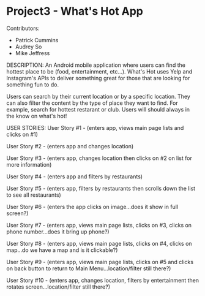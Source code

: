# Project3 - What's Hot App

Contributors:
 - Patrick Cummins
 - Audrey So
 - Mike Jeffress


DESCRIPTION:
An Android mobile application where users can find the hottest place to be (food, entertainment, etc...). What's Hot uses Yelp and Instagram's APIs to deliver something great for those that are looking for something fun to do.

Users can search by their current location or by a specific location. They can also filter the content by the type of place they want to find. For example, search for hottest restarant or club. Users will should always in the know on what's hot!



USER STORIES:
User Story #1 - (enters app, views main page lists and clicks on #1)

User Story #2 - (enters app and changes location)

User Story #3 - (enters app, changes location then clicks on #2 on list for more information)

User Story #4 - (enters app and filters by restaurants)

User Story #5 - (enters app, filters by restaurants then scrolls down the list to see all restaurants)

User Story #6 - (enters the app clicks on image...does it show in full screen?)

User Story #7 - (enters app, views main page lists, clicks on #3, clicks on phone number...does it bring up phone?)

User Story #8 - (enters app, views main page lists, clicks on #4, clicks on map...do we have a map and is it clickable?)

User Story #9 - (enters app, views main page lists, clicks on #5 and clicks on back button to return to Main Menu...location/filter still there?)

User Story #10 - (enters app, changes location, filters by entertainment then rotates screen...location/filter still there?)
